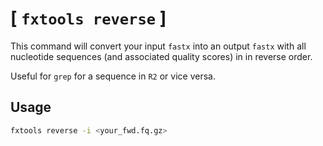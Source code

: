 # [ `fxtools reverse` ]

This command will convert your input `fastx` into an output `fastx`
with all nucleotide sequences (and associated quality scores) in
in reverse order.

Useful for `grep` for a sequence in `R2` or vice versa.

## Usage

``` bash
fxtools reverse -i <your_fwd.fq.gz>
```
